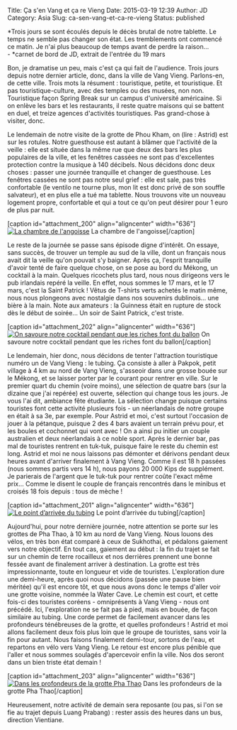 Title: Ça s'en Vang et ça re Vieng
Date: 2015-03-19 12:39
Author: JD
Category: Asia
Slug: ca-sen-vang-et-ca-re-vieng
Status: published

*Trois jours se sont écoulés depuis le décès brutal de notre tablette.
Le temps ne semble pas changer son état. Les tremblements ont commencé
ce matin. Je n'ai plus beaucoup de temps avant de perdre la raison...  
- *carnet de bord de JD, extrait de l'entrée du 19 mars

Bon, je dramatise un peu, mais c'est ça qui fait de l'audience. Trois
jours depuis notre dernier article, donc, dans la ville de Vang Vieng.
Parlons-en, de cette ville. Trois mots la résument : touristique,
petite, et touristique. Et pas touristique-culture, avec des temples ou
des musées, non non. Touristique façon Spring Break sur un campus
d'université américaine. Si on enlève les bars et les restaurants, il
reste quatre maisons qui se battent en duel, et treize agences
d'activités touristiques. Pas grand-chose à visiter, donc.

<!--more-->

Le lendemain de notre visite de la grotte de Phou Kham, on (lire :
Astrid) est sur les rotules. Notre guesthouse est autant à blâmer que
l'activité de la veille : elle est située dans la même rue que deux des
bars les plus populaires de la ville, et les fenêtres cassées ne sont
pas d'excellentes protection contre la musique à 140 décibels. Nous
décidons donc deux choses : passer une journée tranquille et changer de
guesthouse. Les fenêtres cassées ne sont pas notre seul grief : elle est
sale, pas très confortable (le ventilo ne tourne plus, mon lit est donc
privé de son souffle salvateur), et en plus elle a tué ma tablette. Nous
trouvons vite un nouveau logement propre, confortable et qui a tout ce
qu'on peut désirer pour 1 euro de plus par nuit.

[caption id="attachment\_200" align="aligncenter" width="636"][![La
chambre de
l'angoisse](https://astridetjdenasie.files.wordpress.com/2015/03/sam_4089.jpg?w=636)](https://astridetjdenasie.files.wordpress.com/2015/03/sam_4089.jpg)
La chambre de l'angoisse[/caption]

Le reste de la journée se passe sans épisode digne d'intérêt. On essaye,
sans succès, de trouver un temple au sud de la ville, dont un français
nous avait dit la veille qu'on pouvait s'y baigner. Après ça, l'esprit
tranquille d'avoir tenté de faire quelque chose, on se pose au bord du
Mékong, un cocktail à la main. Quelques ricochets plus tard, nous nous
dirigeons vers le pub irlandais repéré la veille. En effet, nous sommes
le 17 mars, et le 17 mars, c'est la Saint Patrick ! Vêtus de T-shirts
verts achetés le matin même, nous nous plongeons avec nostalgie dans nos
souvenirs dublinois... une bière à la main. Note aux amateurs : la
Guinness était en rupture de stock dès le début de soirée... Un soir de
Saint Patrick, c'est triste.

[caption id="attachment\_202" align="aligncenter" width="636"][![On
savoure notre cocktail pendant que les riches font du
ballon](https://astridetjdenasie.files.wordpress.com/2015/03/sam_4103.jpg?w=636)](https://astridetjdenasie.files.wordpress.com/2015/03/sam_4103.jpg)
On savoure notre cocktail pendant que les riches font du
ballon[/caption]

Le lendemain, hier donc, nous décidons de tenter l'attraction
touristique numéro un de Vang Vieng : le tubing. Ça consiste à aller à
Pakpok, petit village à 4 km au nord de Vang Vieng, s'asseoir dans une
grosse bouée sur le Mékong, et se laisser porter par le courant pour
rentrer en ville. Sur le premier quart du chemin (voire moins), une
sélection de quatre bars (sur la dizaine que j'ai repérée) est ouverte,
sélection qui change tous les jours. Je vous l'ai dit, ambiance fête
étudiante. La sélection change puisque certains touristes font cette
activité plusieurs fois - un néerlandais de notre groupe en était à sa
3e, par exemple. Pour Astrid et moi, c'est surtout l'occasion de jouer à
la pétanque, puisque 2 des 4 bars avaient un terrain prévu pour, et les
boules et cochonnet qui vont avec ! On a ainsi pu initier un couple
australien et deux néerlandais à ce noble sport. Après le dernier bar,
pas mal de touristes rentrent en tuk-tuk, puisque faire le reste du
chemin est long. Astrid et moi ne nous laissons pas démonter et dérivons
pendant deux heures avant d'arriver finalement à Vang Vieng. Comme il
est 18 h passées (nous sommes partis vers 14 h), nous payons 20 000 Kips
de supplément. Je parierais de l'argent que le tuk-tuk pour rentrer
coûte l'exact même prix... Comme le disent le couple de français
rencontrés dans le minibus et croisés 18 fois depuis : tous de mèche !

[caption id="attachment\_201" align="aligncenter" width="636"][![Le
point d’arrivée du
tubing](https://astridetjdenasie.files.wordpress.com/2015/03/sam_4097.jpg?w=636)](https://astridetjdenasie.files.wordpress.com/2015/03/sam_4097.jpg)
Le point d’arrivée du tubing[/caption]

Aujourd'hui, pour notre dernière journée, notre attention se porte sur
les grottes de Pha Thao, à 10 km au nord de Vang Vieng. Nous louons des
vélos, en très bon état comparé à ceux de Sukhothai, et pédalons
gaiement vers notre objectif. En tout cas, gaiement au début : la fin du
trajet se fait sur un chemin de terre rocailleux et nos derrières
prennent une bonne fessée avant de finalement arriver à destination. La
grotte est très impressionnante, toute en longueur et vide de touristes.
L'exploration dure une demi-heure, après quoi nous décidons (passée une
pause bien méritée) qu'il est encore tôt, et que nous avons donc le
temps d'aller voir une grotte voisine, nommée la Water Cave. Le chemin
est court, et cette fois-ci des touristes coréens - omniprésents à Vang
Vieng - nous ont précédé. Ici, l'exploration ne se fait pas à pied, mais
en bouée, de façon similaire au tubing. Une corde permet de facilement
avancer dans les profondeurs ténébreuses de la grotte, et quelles
profondeurs ! Astrid et moi allons facilement deux fois plus loin que le
groupe de touristes, sans voir la fin pour autant. Nous faisons
finalement demi-tour, sortons de l'eau, et repartons en vélo vers Vang
Vieng. Le retour est encore plus pénible que l'aller et nous sommes
soulagés d'apercevoir enfin la ville. Nos dos seront dans un bien triste
état demain !

[caption id="attachment\_203" align="aligncenter" width="636"][![Dans
les profondeurs de la grotte Pha
Thao](https://astridetjdenasie.files.wordpress.com/2015/03/sam_4126.jpg?w=636)](https://astridetjdenasie.files.wordpress.com/2015/03/sam_4126.jpg)
Dans les profondeurs de la grotte Pha Thao[/caption]

Heureusement, notre activité de demain sera reposante (ou pas, si l'on
se fie au trajet depuis Luang Prabang) : rester assis des heures dans un
bus, direction Vientiane.

